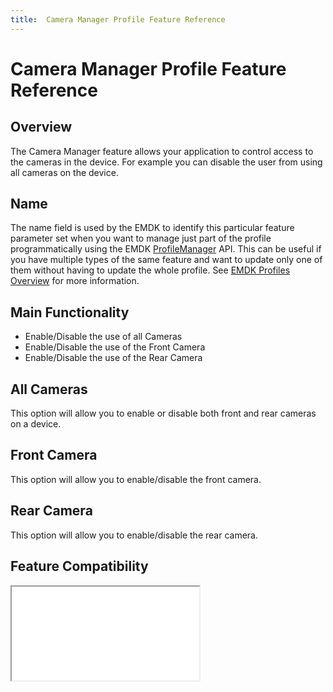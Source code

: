```yaml
---
title:  Camera Manager Profile Feature Reference
---
```

# Camera Manager Profile Feature Reference

## Overview

The Camera Manager feature allows your application to control access to the cameras in the device. For example you can disable the user from using all cameras on the device. 

## Name
The name field is used by the EMDK to identify this particular feature parameter set when you want to manage just part of the profile programmatically using the EMDK [ProfileManager](../api/ProfileManager) API. This can be useful if you have multiple types of the same feature and want to update only one of them without having to update the whole profile. See [EMDK Profiles Overview](../guide/profiles/usingwizard) for more information.

## Main Functionality

* Enable/Disable the use of all Cameras
* Enable/Disable the use of the Front Camera
* Enable/Disable the use of the Rear Camera

## All Cameras
This option will allow you to enable or disable both front and rear cameras on a device. 

## Front Camera
This option will allow you to enable/disable the front camera.

## Rear Camera
This option will allow you to enable/disable the rear camera.

## Feature Compatibility
<iframe src="compare.html#mx=4.3&csp=CameraMgr&os=All&embed=true"></iframe> 